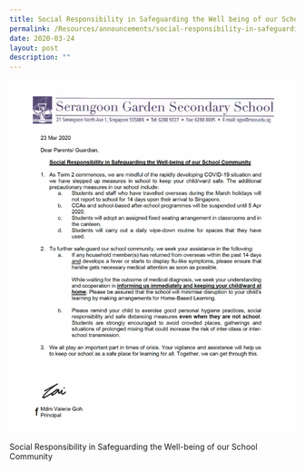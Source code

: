 ```yaml
---
title: Social Responsibility in Safeguarding the Well being of our School Community
permalink: /Resources/announcements/social-responsibility-in-safeguarding-the-well-being-of-our-school/
date: 2020-03-24
layout: post
description: ""
---
```

<a href="/files/Announcement/2022-Term-2-Class-Timetable-10032022.pdf" target = "_blank"> <img src="/images/Social%20Responsibility.png"></a>

Social Responsibility in Safeguarding the Well-being of our School Community